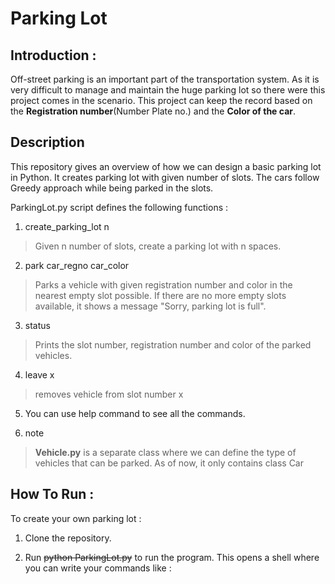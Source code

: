 # Parking Lot

## Introduction :

Off-street parking is an important part of the transportation system. As it is very difficult to manage and maintain the huge parking lot so there were this project comes in the scenario. This project can keep the record based on the **Registration number**(Number Plate no.) and the **Color of the car**.


## Description

This repository gives an overview of how we can design a basic parking lot in Python. It creates parking lot with given number of slots. The cars follow Greedy approach while being parked in the slots.

ParkingLot.py script defines the following functions :

1. create_parking_lot n
> Given n number of slots, create a parking lot with n spaces.

2. park car_regno car_color
> Parks a vehicle with given registration number and color in the nearest empty slot possible. If there are no more empty slots available, it shows a message "Sorry, parking lot is full".

3. status
> Prints the slot number, registration number and color of the parked vehicles.

4. leave x 
> removes vehicle from slot number x 

5. You can use help command to see all the commands.

6. note 
> **Vehicle.py**  is a separate class where we can define the type of vehicles that can be parked. As of now, it only contains class Car


## How To Run :

To create your own parking lot :

1. Clone the repository.

2. Run ~~python ParkingLot.py~~ to run the program. This opens a shell where you can write your commands like :







